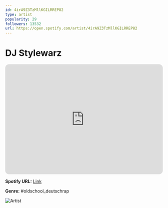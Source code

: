 ```yaml
---
id: 4irA9Z3TzMllKGILRREP82
type: artist
popularity: 29
followers: 13532
url: https://open.spotify.com/artist/4irA9Z3TzMllKGILRREP82
---
```

# DJ Stylewarz

<iframe style="border-radius:12px" src="https://open.spotify.com/embed/artist/4irA9Z3TzMllKGILRREP82" width="100%" height="352" frameBorder="0" allowfullscreen="" allow="autoplay; clipboard-write; encrypted-media; fullscreen; picture-in-picture" loading="lazy"></iframe>

**Spotify URL:** [Link](https://open.spotify.com/artist/4irA9Z3TzMllKGILRREP82)

**Genre:**  #oldschool_deutschrap

![Artist](https://i.scdn.co/image/ab6761610000e5eb3bc8af0e969f8329dec458e2)
